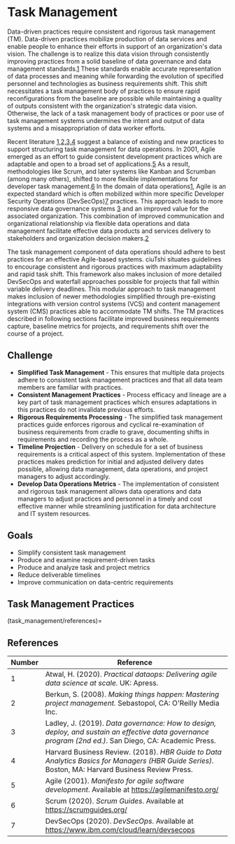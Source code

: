 # Task Management

Data-driven practices require consistent and rigorous task management (TM). Data-driven practices mobilize production of data services and enable people to enhance their efforts in support of an organization's data vision. The challenge is to realize this data vision through consistently improving practices from a solid baseline of data governance and data management standards.[1](task_management/references) These standards enable accurate representation of data processes and meaning while forwarding the evolution of specified personnel and technologies as business requirements shift. This shift necessitates a task management body of practices to ensure rapid reconfigurations from the baseline are possible while maintaining a quality of outputs consistent with the organization's strategic data vision. Otherwise, the lack of a task management body of practices or poor use of task management systems undermines the intent and output of data systems and a misappropriation of data worker efforts.

Recent literature [1,2,3,4](task_management/references) suggest a balance of existing and new practices to support structuring task management for data operations. In 2001, Agile emerged as an effort to guide consistent development practices which are adaptable and open to a broad set of applications.[5](task_management/references) As a result, methodologies like Scrum, and later systems like Kanban and Scrumban (among many others), shifted to more flexible implementations for developer task management.[6](task_management/references) In the domain of data operations[1](task_management/references), Agile is an expected standard which is often mobilized within more specific Developer Security Operations (DevSecOps)[7](task_management/references) practices. This approach leads to more responsive data governance systems [3](task_management/references) and an improved value for the associated organization. This combination of improved communication and organizational relationship via flexible data operations and data management facilitate effective data products and services delivery to stakeholders and organization decision makers.[2](task_management/references)

The task management component of data operations should adhere to best practices for an effective Agile-based systems. ciuTshi situates guidelines to encourage consistent and rigorous practices with maximum adaptability and rapid task shift. This framework also makes inclusion of more detailed DevSecOps and waterfall approaches possible for projects that fall within variable delivery deadlines. This modular approach to task management makes inclusion of newer methodologies simplified through pre-existing integrations with version control systems (VCS) and content management system (CMS) practices able to accommodate TM shifts. The TM practices described in following sections facilitate improved business requirements capture, baseline metrics for projects, and requirements shift over the course of a project.

## Challenge

* __Simplified Task Management__ - This ensures that multiple data projects adhere to consistent task management practices and that all data team members are familiar with practices.
* __Consistent Management Practices__ - Process efficacy and lineage are a key part of task management practices which ensures adaptations in this practices do not invalidate previous efforts.
* __Rigorous Requirements Processing__ - The simplified task management practices guide enforces rigorous and cyclical re-examination of business requirements from cradle to grave, documenting shifts in requirements and recording the process as a whole.
* __Timeline Projection__ - Delivery on schedule for a set of business requirements is a critical aspect of this system. Implementation of these practices makes prediction for initial and adjusted delivery dates possible, allowing data management, data operations, and project managers to adjust accordingly.
* __Develop Data Operations Metrics__ - The implementation of consistent and rigorous task management allows data operations and data managers to adjust practices and personnel in a timely and cost effective manner while streamlining justification for data architecture and IT system resources.

## Goals

* Simplify consistent task management
* Produce and examine requirement-driven tasks
* Produce and analyze task and project metrics
* Reduce deliverable timelines
* Improve communication on data-centric requirements

## Task Management Practices



(task_management/references)=

## References

Number|Reference
--|--
1|Atwal, H. (2020). *Practical dataops: Delivering agile data science at scale.* UK: Apress.
2|Berkun, S. (2008). *Making things happen: Mastering project management.* Sebastopol, CA: O'Reilly Media Inc.
3|Ladley, J. (2019). *Data governance: How to design, deploy, and sustain an effective data governance program (2nd ed.)*. San Diego, CA: Academic Press.
4|Harvard Business Review. (2018). *HBR Guide to Data Analytics Basics for Managers (HBR Guide Series)*. Boston, MA: Harvard Business Review Press.
5|Agile (2001). *Manifesto for agile software development*. Available at https://agilemanifesto.org/
6|Scrum (2020). *Scrum Guides*. Available at https://scrumguides.org/
7|DevSecOps (2020). *DevSecOps*. Available at https://www.ibm.com/cloud/learn/devsecops
